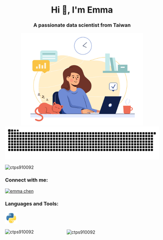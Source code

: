 <h1 align="center">Hi 👋, I'm Emma</h1>
<h3 align="center">A passionate data scientist from Taiwan</h3>
<p align="center">
  <img src="images/homepage.jpg" width="400">
  <br>
  <img src="images/github-user-contribution.svg" width="800">
</p>
<p align="left"> <img src="https://komarev.com/ghpvc/?username=ctps910092&label=Profile%20views&color=0e75b6&style=flat" alt="ctps910092" /> </p>

<h3 align="left">Connect with me:</h3>
<p align="left">
<a href="https://www.linkedin.com/in/emma-chen-9b3b07262/" target="blank"><img align="center" src="https://raw.githubusercontent.com/rahuldkjain/github-profile-readme-generator/master/src/images/icons/Social/linked-in-alt.svg" alt="emma chen" height="40" width="40" /></a>
</p>

<h3 align="left">Languages and Tools:</h3>
<p align="left"> <a href="https://www.python.org" target="_blank" rel="noreferrer"> <img src="https://raw.githubusercontent.com/devicons/devicon/master/icons/python/python-original.svg" alt="python" width="40" height="40"/> </a> </p>

<p><img align="left" src="https://github-readme-stats.vercel.app/api?username=ctps910092&show_icons=true&locale=en" alt="ctps910092" width='40%'/></p>

<p><img align="center" src="https://github-readme-streak-stats.herokuapp.com/?user=ctps910092&" alt="ctps910092" width='42%'/></p>


<!--
https://rahuldkjain.github.io/gh-profile-readme-generator/
https://platane.github.io/snk/
**ctps910092/ctps910092** is a ✨ _special_ ✨ repository because its `README.md` (this file) appears on your GitHub profile.

Here are some ideas to get you started:

- 🔭 I’m currently working on ...
- 🌱 I’m currently learning ...
- 👯 I’m looking to collaborate on ...
- 🤔 I’m looking for help with ...
- 💬 Ask me about ...
- 📫 How to reach me: ...
- 😄 Pronouns: ...
- ⚡ Fun fact: ...
-->
